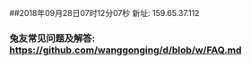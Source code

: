 ##2018年09月28日07时12分07秒 新址: 159.65.37.112
### 兔友常见问题及解答: https://github.com/wanggonging/d/blob/w/FAQ.md

